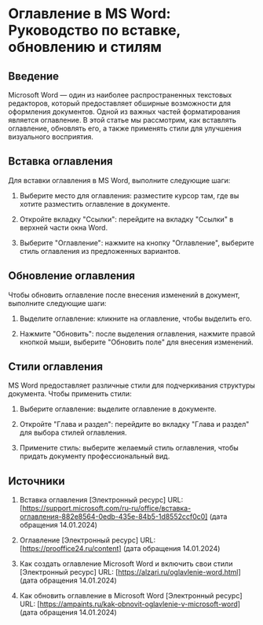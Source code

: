 # Оглавление в MS Word: Руководство по вставке, обновлению и стилям

## Введение

Microsoft Word — один из наиболее распространенных текстовых редакторов,
который предоставляет обширные возможности для оформления документов.
Одной из важных частей форматирования является оглавление.
В этой статье мы рассмотрим, как вставлять оглавление, обновлять его,
а также применять стили для улучшения визуального восприятия.

## Вставка оглавления

Для вставки оглавления в MS Word, выполните следующие шаги:

1. Выберите место для оглавления:
   разместите курсор там, где вы хотите разместить оглавление в документе.

2. Откройте вкладку "Ссылки":
   перейдите на вкладку "Ссылки" в верхней части окна Word.

3. Выберите "Оглавление":
   нажмите на кнопку "Оглавление",
   выберите стиль оглавления из предложенных вариантов.

## Обновление оглавления

Чтобы обновить оглавление после внесения изменений в документ, 
выполните следующие шаги:

1. Выделите оглавление:
   кликните на оглавление, чтобы выделить его.

2. Нажмите "Обновить":
   после выделения оглавления, нажмите правой кнопкой мыши,
   выберите "Обновить поле" для внесения изменений.

## Стили оглавления

MS Word предоставляет различные стили для подчеркивания структуры документа.
Чтобы применить стили:

1. Выберите оглавление:
   выделите оглавление в документе.

2. Откройте "Глава и раздел":
   перейдите во вкладку "Глава и раздел" для выбора стилей оглавления.

3. Примените стиль:
   выберите желаемый стиль оглавления, 
чтобы придать документу профессиональный вид.

## Источники

1. Вставка оглавления
   [Электронный ресурс] URL:
   [https://support.microsoft.com/ru-ru/office/вставка-оглавления-882e8564-0edb-435e-84b5-1d8552ccf0c0]
   (дата обращения 14.01.2024)

2. Оглавление
   [Электронный ресурс] URL:
   [https://prooffice24.ru/content] 
   (дата обращения 14.01.2024)

3. Как создать оглавление Microsoft Word и включить свои стили
   [Электронный ресурс] URL:
   [https://alzari.ru/oglavlenie-word.html] 
   (дата обращения 14.01.2024)

4. Как обновить оглавление в Microsoft Word
   [Электронный ресурс] URL:
   [https://ampaints.ru/kak-obnovit-oglavlenie-v-microsoft-word]
   (дата обращения 14.01.2024)
   
   
   
   
   
   
   
   